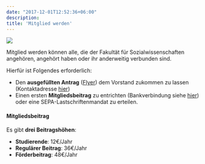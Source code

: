 ```yaml
---
date: "2017-12-01T12:52:36+06:00"
description: 
title: 'Mitglied werden'
---
```

![](/images/about/ram_team_member.png)


Mitglied werden können alle, die der Fakultät für Sozialwissenschaften angehören, angehört haben oder ihr anderweitig verbunden sind.

Hierfür ist Folgendes erforderlich:

- Den **ausgefüllten Antrag** ([Flyer](/files/Membership_Flyer_Februar_2021.pdf)) dem Vorstand zukommen zu lassen (Kontaktadresse [hier](/de/about/kontakt))
- Einen ersten **Mitgliedsbeitrag** zu entrichten (Bankverbindung siehe [hier](/de/about/kontakt)) oder eine SEPA-Lastschriftenmandat zu erteilen.

#### Mitgliedsbeitrag

Es gibt **drei Beitragshöhen**:

- **Studierende**: 12€/Jahr
- **Regulärer Beitrag**: 36€/Jahr
- **Förderbeitrag**: 48€/Jahr


